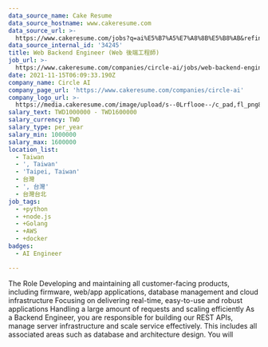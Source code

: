 ```yaml
---
data_source_name: Cake Resume
data_source_hostname: www.cakeresume.com
data_source_url: >-
  https://www.cakeresume.com/jobs?q=ai%E5%B7%A5%E7%A8%8B%E5%B8%AB&refinementList%5Blang_[…]y_type%5D=per_year&range%5Bsalary_range%5D%5Bmin%5D=1000000
data_source_internal_id: '34245'
title: Web Backend Engineer (Web 後端工程師)
job_url: >-
  https://www.cakeresume.com/companies/circle-ai/jobs/web-backend-engineer-13e457
date: 2021-11-15T06:09:33.190Z
company_name: Circle AI
company_page_url: 'https://www.cakeresume.com/companies/circle-ai'
company_logo_url: >-
  https://media.cakeresume.com/image/upload/s--0Lrflooe--/c_pad,fl_png8,h_200,w_200/v1636950571/bizhhtkoi9fqf0dmkeck.png
salary_text: TWD1000000 - TWD1600000
salary_currency: TWD
salary_type: per_year
salary_min: 1000000
salary_max: 1600000
location_list:
  - Taiwan
  - ', Taiwan'
  - 'Taipei, Taiwan'
  - 台灣
  - ', 台灣'
  - 台灣台北
job_tags:
  - +python
  - +node.js
  - +Golang
  - +AWS
  - +docker
badges:
  - AI Engineer

---
```


The Role Developing and maintaining all customer-facing products, including firmware, web/app applications, database management and cloud infrastructure Focusing on delivering real-time, easy-to-use and robust applications Handling a large amount of requests and scaling efficiently As a Backend Engineer, you are responsible for building our REST APIs, manage server infrastructure and scale service effectively. This includes all associated areas such as database and architecture design. You will 